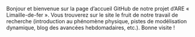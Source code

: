 Bonjour et bienvenue sur la page d’accueil GitHub de notre projet d’ARE « Limaille-de-fer ». 
Vous trouverez sur le site le fruit de notre travail de recherche (introduction au phénomène physique, pistes 
de modélisation dynamique, blog des avancées hebdomadaires, etc.). Bonne visite !

